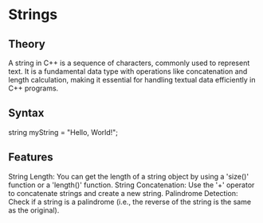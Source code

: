 # Strings
## Theory 
A string in C++ is a sequence of characters, commonly used to represent text. It is a fundamental data type with operations like concatenation and length calculation, making it essential for handling textual data efficiently in C++ programs.<br>
## Syntax 
string myString = "Hello, World!";<br>
## Features
String Length: You can get the length of a string object by using a 'size()' function or a 'length()' function.
String Concatenation: Use the '+' operator to concatenate strings and create a new string.
Palindrome Detection: Check if a string is a palindrome (i.e., the reverse of the string is the same as the original).
